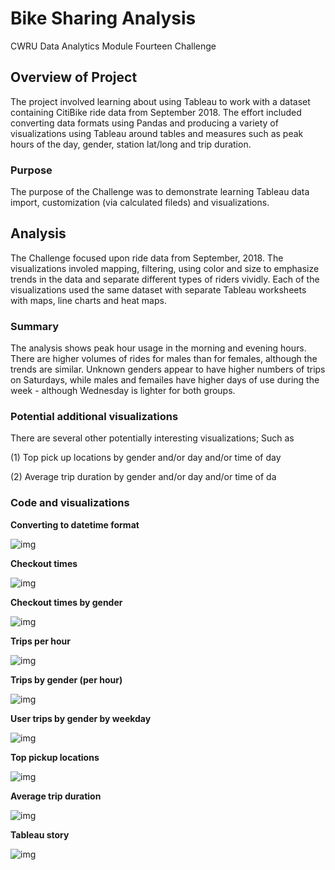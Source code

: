 # Bike Sharing Analysis

CWRU Data Analytics Module Fourteen Challenge


## Overview of Project

The project involved learning about using Tableau to work with a dataset containing CitiBike ride data from September 2018. The effort included converting data formats using Pandas and producing a variety of visualizations using Tableau around tables and measures such as peak hours of the day, gender, station lat/long and trip duration.     


### Purpose

The purpose of the Challenge was to demonstrate learning Tableau data import, customization (via calculated fileds) and visualizations.   

## Analysis 

The Challenge focused upon ride data from September, 2018.  The visualizations involed mapping, filtering, using color and size to emphasize trends in the data and separate different types of riders vividly.  Each of the visualizations used the same dataset with separate Tableau worksheets with maps, line charts and heat maps. 


### Summary

The analysis shows peak hour usage in the morning and evening hours.   There are higher volumes of rides for males than for females, although the trends are similar.  Unknown genders appear to have higher numbers of trips on Saturdays, while males and femailes have higher days of use during the week - although Wednesday is lighter for both groups.  

### Potential additional visualizations

There are several other potentially interesting visualizations;  Such as

(1) Top pick up locations by gender and/or day and/or time of day

(2) Average trip duration by gender and/or day and/or time of da




### Code and visualizations  

**Converting to datetime format**

![img](https://github.com/fhsal/Bikesharing/blob/main/images/datetime_conversion.png)

**Checkout times**  

![img](https://github.com/fhsal/Bikesharing/blob/main/images/checkout_times.png)

**Checkout times by gender**  

![img](https://github.com/fhsal/Bikesharing/blob/main/images/checkout_times_by_gender.png)

**Trips per hour**  

![img](https://github.com/fhsal/Bikesharing/blob/main/images/trips_by_weekday_by_hour.png)


**Trips by gender (per hour)**  

![img](https://github.com/fhsal/Bikesharing/blob/main/images/trips_by_gender_by_hour.png)

**User trips by gender by weekday**  

![img](https://github.com/fhsal/Bikesharing/blob/main/images/trips_by_weekday_by_gender.png)


**Top pickup locations**  

![img](https://github.com/fhsal/Bikesharing/blob/main/images/top_starting_locations.png)

**Average trip duration**  

![img](https://github.com/fhsal/Bikesharing/blob/main/images/average_trip_duration.png)


**Tableau story**  

![img](https://github.com/fhsal/Bikesharing/blob/main/images/average_trip_duration.png)
